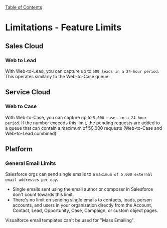 [Table of Contents](../Documentation.md)

# Limitations - Feature Limits

## Sales Cloud
### Web to Lead 
With Web-to-Lead, you can capture up to `500 leads in a 24-hour period`. This operates similarly to the Web-to-Case queue.

## Service Cloud
### Web to Case

With Web-to-Case, you can capture up to `5,000 cases in a 24-hour period`. If the number exceeds this limit, the pending requests are added to a queue that can contain a maximum of 50,000 requests (Web-to-Case and Web-to-Lead combined).

## Platform
### General Email Limits
Salesforce orgs can send single emails to a `maximum of 5,000 external email addresses per day`.
- Single emails sent using the email author or composer in Salesforce don't count towards this limit.
- There's no limit on sending single emails to contacts, leads, person accounts, and users in your organization directly from the Account, Contact, Lead, Opportunity, Case, Campaign, or custom object pages.

Visualforce email templates can't be used for "Mass Emailing".
